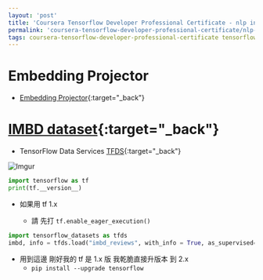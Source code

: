 ```yaml
---
layout: 'post'
title: 'Coursera Tensorflow Developer Professional Certificate - nlp in tensorflow week02 (Word Embeddings)'
permalink: 'coursera-tensorflow-developer-professional-certificate/nlp-in-tensorflow/week02'
tags: coursera-tensorflow-developer-professional-certificate tensorflow nlp word-embeddings
---
```


# Embedding Projector

- [Embedding Projector](https://projector.tensorflow.org/){:target="_back"}


# [IMBD dataset](https://ai.stanford.edu/~amaas/data/sentiment/){:target="_back"}

- TensorFlow Data Services [TFDS](https://www.tensorflow.org/datasets/overview){:target="_back"}

 ![Imgur](https://i.imgur.com/JOhd101.png)


~~~python
import tensorflow as tf
print(tf.__version__)
~~~

- 如果用 tf 1.x 

   - 請 先打 `tf.enable_eager_execution()`

~~~python
import tensorflow_datasets as tfds
imbd, info = tfds.load("imbd_reviews", with_info = True, as_supervised=True)
~~~


- 用到這邊 剛好我的 tf 是 1.x 版 我乾脆直接升版本 到 2.x
   - `pip install --upgrade tensorflow`